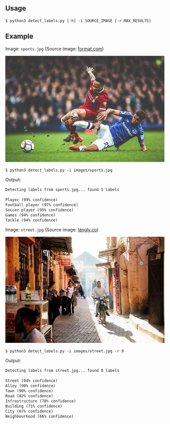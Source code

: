 ## Usage

```
$ python3 detect_labels.py [-h] -i SOURCE_IMAGE [-r MAX_RESULTS]
```

## Example

Image: `sports.jpg` (Source image: [format.com](https://www.format.com/magazine/features/photography/sports-photographers))

![img](images/sports.jpg)

```
$ python3 detect_labels.py -i images/sports.jpg
```

Output:

```
Detecting labels from sports.jpg... found 5 labels

Player (99% confidence)
Football player (97% confidence)
Soccer player (95% confidence)
Games (94% confidence)
Tackle (94% confidence)
```

Image: `street.jpg` (Source image: [langly.co](https://www.langly.co/blogs/resources/street-photography-tips-for-the-adventure-photographer))

![img](images/street.jpg)

```
$ python3 detect_labels.py -i images/street.jpg -r 8 
```

Output:
```
Detecting labels from street.jpg... found 8 labels

Street (94% confidence)
Alley (90% confidence)
Town (90% confidence)
Road (82% confidence)
Infrastructure (78% confidence)
Building (71% confidence)
City (67% confidence)
Neighbourhood (66% confidence)
```